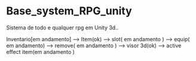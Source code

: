 # Base_system_RPG_unity
Sistema de todo e qualquer rpg em Unity 3d..


Inventario[em andamento]
  --> Item(ok)
  --> slot( em andamento )
      --> equip( em andamento)
      --> remove( em andamento )
  --> visor 3d(ok)
  --> active effect item(em andamento )
